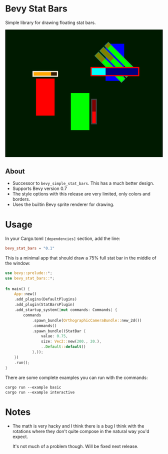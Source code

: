 # Bevy Stat Bars

Simple library for drawing floating stat bars.

![](bars.png)

## About
* Successor to `bevy_simple_stat_bars`.
This has a much better design.
* Supports Bevy version 0.7
* The style options with this release are very limited, only colors and borders.
* Uses the builtin Bevy sprite renderer for drawing.

# Usage

In your Cargo.toml `[dependencies]` section, add the line:

```toml
bevy_stat_bars = "0.1"
```
This is a minimal app that should draw a 75% full stat bar in the middle of the window:
```rust
use bevy::prelude::*;
use bevy_stat_bars::*;

fn main() {
    App::new()
    .add_plugins(DefaultPlugins)
    .add_plugin(StatBarsPlugin)
    .add_startup_system(|mut commands: Commands| { 
        commands
            .spawn_bundle(OrthographicCameraBundle::new_2d())
            .commands()
            .spawn_bundle((StatBar {
                value: 0.75,
                size: Vec2::new(200., 20.),
                ..Default::default()
            },));
    })   
    .run();
}
```

There are some complete examples you can run with the commands:
```
cargo run --example basic
cargo run --example interactive
```


# Notes
* The math is very hacky and I think there is a bug I think with the rotations where they don't quite compose in the natural way you'd expect. 

    It's not much of a problem though. Will be fixed next release.



